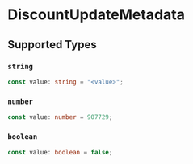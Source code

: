 # DiscountUpdateMetadata


## Supported Types

### `string`

```typescript
const value: string = "<value>";
```

### `number`

```typescript
const value: number = 907729;
```

### `boolean`

```typescript
const value: boolean = false;
```

